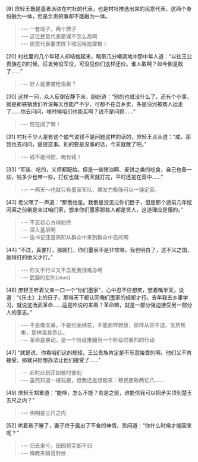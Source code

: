 
[9] 庶轻王既是墨者派驻在村社的代表，也是村社推选出来的民意代表，这两个身份融为一体，但是负责的事却不能融为一体。
>--- 一套班子，两个牌子<br>
>--- 这位民意代表密谋不怎么高啊<br>
>--- 民意代表要求陛下收回格拉摩根！<br>

[20] 村社里的几个年轻人却咭格起来，略带几分嘲讽地冲那中年人道：“以往王公贵族在的时候，征发劳役军役，可没见你们这样还价。谁人敢啊？如今倒是敢了……”
>--- 好人就要被枪指着？<br>

[30] 这样一问，众人反倒安静下来，纷纷道：“别的也就没什么了。还有个小事，就是那铁锅我们听说每天也能产不少，可都不在县乡卖，多是沿河被商人运走了……你去问问，啥时候咱们也能买啊？钱不是问题……”
>--- 现在阔了啊！<br>

[31] 村社不少人是有这个底气说钱不是问题这样的话的，庶轻王点头道：“成，那我也去问问，提提这事。别的要是没事的话，今天就散了吧。”
>--- 钱不是问题，俺有钱！<br>

[33] “军装、吃的，义师都配给。但是一些猪油啊、麦饼之类的吃食，自己也备一些，钱多少也带一些，打仗也就一两天就打完，平时还是在营中……”
>--- 一两天～也就只有墨家军队，爆发力极强可以一锤定音。<br>

[43] 老父嘿了一声道：“那倒也是。我倒是没见过你们巨子，但是那个适前几年挖河渠之前倒是来过咱们家，想来你们墨家那些人都是贤人，这道理应是懂的。”
>--- 不忘初心方得始终<br>
>--- 深入基层啊<br>
>--- 适书记还是熟知从群众中来到群众中去的啊<br>

[44] “不过，真要打，那就打。你们墨家不是非攻嘛，我也明白了，这不义之国，就得打的他义才行。”
>--- 你又不行义又不去死我很难办啊<br>
>--- 武器的批判(ಡωಡ)<br>

[46] 庶轻王听着父亲一口一个“你们墨家”，心中忍不住想笑，憋着嘴半天，说道：“《乐土》上的日子，那得天下都认同俺们墨家的规矩才行。去年我去乡里学习，就说这汤武革命……适是咋说的来着？革命嘛，就是一部分强迫接受另一部分人的意志。”
>--- 不是做文章，不是绘画绣花，不能那样雅致，那样从容不迫，文质彬彬，那样温良恭让。<br>
>--- 革命是暴动，是一个阶级推翻另一个阶级的暴烈的行动<br>

[47] “就是说，你看咱们这的规矩，王公贵族肯定是不乐意接受的啊。他们又不肯接受，那就只好想办法让他们接受了……”
>--- 此时此刻正如彼时彼刻<br>
>--- 虽然知道一楼玩梗，但我还是想起来：穆民胆敢两亿八……<br>

[49] 庶轻王郑重道：“能哩，怎么不能？若是之前，谁能信我可以把矛尖顶到楚王五尺之内？”
>--- 明明是三尺之内<br>

[52] 哄着孩子睡了，妻子终于露出了不舍的神情，苦闷道：“你什么时候才能回来呢？”
>--- 归去来兮，田园将芜胡不归<br>
>--- 悔教夫婿觅封侯<br>
